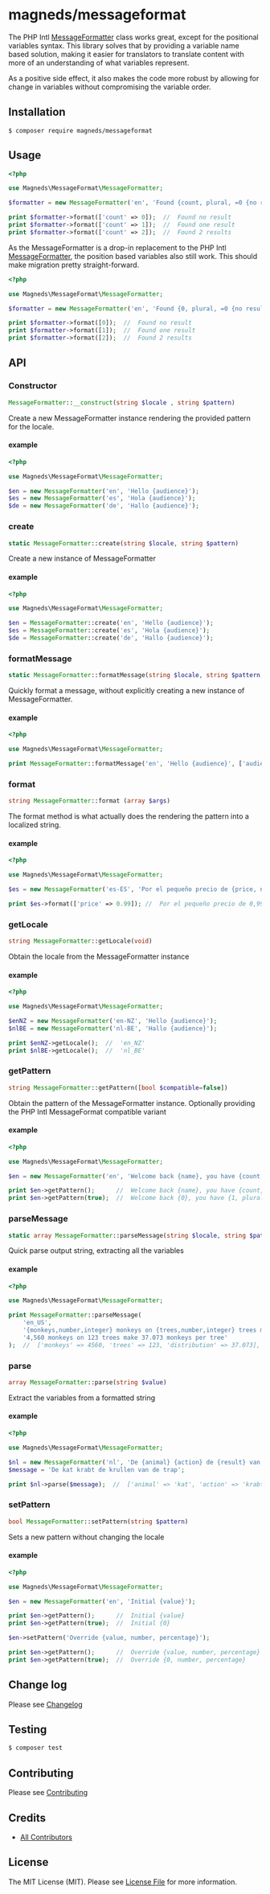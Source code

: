 # magneds/messageformat
The PHP Intl [MessageFormatter](https://php.net/manual/en/class.messageformatter.php) class works great, except for the positional variables syntax. This library solves that by providing a variable name based solution, making it easier for translators to translate content with more of an understanding of what variables represent.

As a positive side effect, it also makes the code more robust by allowing for change in variables without compromising the variable order.

## Installation
```
$ composer require magneds/messageformat
```  

## Usage
```php
<?php

use Magneds\MessageFormat\MessageFormatter;

$formatter = new MessageFormatter('en', 'Found {count, plural, =0 {no result} =1 {one result} other {# results}}');

print $formatter->format(['count' => 0]);  //  Found no result
print $formatter->format(['count' => 1]);  //  Found one result
print $formatter->format(['count' => 2]);  //  Found 2 results
```

As the MessageFormatter is a drop-in replacement to the PHP Intl [MessageFormatter](https://php.net/manual/en/class.messageformatter.php), the position based variables also still work. This should make migration pretty straight-forward.
```php
<?php

use Magneds\MessageFormat\MessageFormatter;

$formatter = new MessageFormatter('en', 'Found {0, plural, =0 {no result} =1 {one result} other {# results}}');

print $formatter->format([0]);  //  Found no result
print $formatter->format([1]);  //  Found one result
print $formatter->format([2]);  //  Found 2 results

```

## API

### Constructor 
```php
MessageFormatter::__construct(string $locale , string $pattern)
```

Create a new MessageFormatter instance rendering the provided pattern for the locale.

#### example
```php
<?php

use Magneds\MessageFormat\MessageFormatter;

$en = new MessageFormatter('en', 'Hello {audience}');
$es = new MessageFormatter('es', 'Hola {audience}');
$de = new MessageFormatter('de', 'Hallo {audience}');
```

### create
```php
static MessageFormatter::create(string $locale, string $pattern)
```

Create a new instance of MessageFormatter

#### example
```php
<?php

use Magneds\MessageFormat\MessageFormatter;

$en = MessageFormatter::create('en', 'Hello {audience}');
$es = MessageFormatter::create('es', 'Hola {audience}');
$de = MessageFormatter::create('de', 'Hallo {audience}');
```

### formatMessage
```php
static MessageFormatter::formatMessage(string $locale, string $pattern, array $args)
```

Quickly format a message, without explicitly creating a new instance of MessageFormatter.

#### example
```php
<?php

use Magneds\MessageFormat\MessageFormatter;

print MessageFormatter::formatMessage('en', 'Hello {audience}', ['audience' => 'universe']); //  Hello universe
```

### format
```php
string MessageFormatter::format (array $args)
```

The format method is what actually does the rendering the pattern into a localized string.

#### example
```php
<?php

use Magneds\MessageFormat\MessageFormatter;

$es = new MessageFormatter('es-ES', 'Por el pequeño precio de {price, number, currency} puedes comprar apps.');

print $es->format(['price' => 0.99]); //  Por el pequeño precio de 0,99 € puedes comprar apps.
```

### getLocale
```php
string MessageFormatter::getLocale(void)
```

Obtain the locale from the MessageFormatter instance

#### example
```php
<?php

use Magneds\MessageFormat\MessageFormatter;

$enNZ = new MessageFormatter('en-NZ', 'Hello {audience}');
$nlBE = new MessageFormatter('nl-BE', 'Hallo {audience}');

print $enNZ->getLocale();  //  'en_NZ'
print $nlBE->getLocale();  //  'nl_BE'
```

### getPattern 
```php
string MessageFormatter::getPattern([bool $compatible=false])
```

Obtain the pattern of the MessageFormatter instance. Optionally providing the PHP Intl MessageFormat compatible variant   

#### example
```php
<?php

use Magneds\MessageFormat\MessageFormatter;

$en = new MessageFormatter('en', 'Welcome back {name}, you have {count, plural, =0{no unread messages} one{one unread message} other{# unread messages}}');

print $en->getPattern();      //  Welcome back {name}, you have {count, plural, =0{no unread messages} one{one unread message} other{# unread messages}}
print $en->getPattern(true);  //  Welcome back {0}, you have {1, plural, =0{no unread messages} one{one unread message} other{# unread messages}}
```

### parseMessage
```php
static array MessageFormatter::parseMessage(string $locale, string $pattern, string $source)
```

Quick parse output string, extracting all the variables

#### example
```php
<?php

use Magneds\MessageFormat\MessageFormatter;

print MessageFormatter::parseMessage(
    'en_US', 
    '{monkeys,number,integer} monkeys on {trees,number,integer} trees make {distribution,number} monkeys per tree',
    '4,560 monkeys on 123 trees make 37.073 monkeys per tree'
);  //  ['monkeys' => 4560, 'trees' => 123, 'distribution' => 37.073],
```

### parse
```php
array MessageFormatter::parse(string $value)
```

Extract the variables from a formatted string

#### example
```php
<?php

use Magneds\MessageFormat\MessageFormatter;

$nl = new MessageFormatter('nl', 'De {animal} {action} de {result} van de {target}');
$message = 'De kat krabt de krullen van de trap';

print $nl->parse($message);  //  ['animal' => 'kat', 'action' => 'krabt', 'result' => 'krullen', 'target' => 'trap']
```

### setPattern
```php
bool MessageFormatter::setPattern(string $pattern)
```

Sets a new pattern without changing the locale

#### example
```php
<?php

use Magneds\MessageFormat\MessageFormatter;

$en = new MessageFormatter('en', 'Initial {value}');

print $en->getPattern();      //  Initial {value}
print $en->getPattern(true);  //  Initial {0}

$en->setPattern('Override {value, number, percentage}');

print $en->getPattern();      //  Override {value, number, percentage}
print $en->getPattern(true);  //  Override {0, number, percentage}
```

## Change log

Please see [Changelog](CHANGELOG.md)

## Testing
```bash
$ composer test
```

## Contributing

Please see [Contributing](CONTRIBUTING.md)


## Credits

- [All Contributors][link-contributors]

## License

The MIT License (MIT). Please see [License File](LICENSE.md) for more information.

[link-contributors]: ../../contributors
